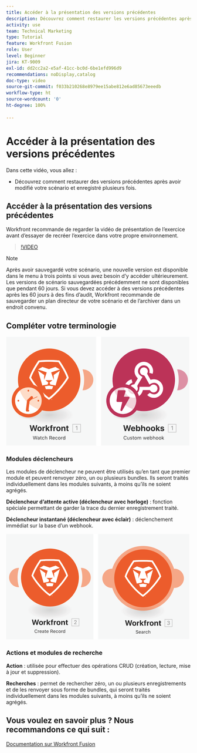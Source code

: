 ```yaml
---
title: Accéder à la présentation des versions précédentes
description: Découvrez comment restaurer les versions précédentes après avoir apporté des modifications à votre scénario et les avoir enregistrées dans  [!DNL Adobe Workfront Fusion].
activity: use
team: Technical Marketing
type: Tutorial
feature: Workfront Fusion
role: User
level: Beginner
jira: KT-9009
exl-id: dd2cc2a2-e5af-41cc-bc0d-6be1efd996d9
recommendations: noDisplay,catalog
doc-type: video
source-git-commit: f033b210268e8979ee15abe812e6ad85673eeedb
workflow-type: ht
source-wordcount: '0'
ht-degree: 100%

---
```


# Accéder à la présentation des versions précédentes

Dans cette vidéo, vous allez :

* Découvrez comment restaurer des versions précédentes après avoir modifié votre scénario et enregistré plusieurs fois.

## Accéder à la présentation des versions précédentes

Workfront recommande de regarder la vidéo de présentation de l’exercice avant d’essayer de recréer l’exercice dans votre propre environnement.

>[!VIDEO](https://video.tv.adobe.com/v/335268/?quality=12&learn=on)

>[!NOTE]
>
>Après avoir sauvegardé votre scénario, une nouvelle version est disponible dans le menu à trois points si vous avez besoin d’y accéder ultérieurement. Les versions de scénario sauvegardées précédemment ne sont disponibles que pendant 60 jours. Si vous devez accéder à des versions précédentes après les 60 jours à des fins d’audit, Workfront recommande de sauvegarder un plan directeur de votre scénario et de l’archiver dans un endroit convenu.


## Compléter votre terminologie

![Une image d’un enregistrement de veille et d’un module de webhook personnalisé](assets/understand-the-basics-3.png)

### Modules déclencheurs

Les modules de déclencheur ne peuvent être utilisés qu’en tant que premier module et peuvent renvoyer zéro, un ou plusieurs bundles. Ils seront traités individuellement dans les modules suivants, à moins qu’ils ne soient agrégés.

**Déclencheur d’attente active (déclencheur avec horloge)** : fonction spéciale permettant de garder la trace du dernier enregistrement traité.

**Déclencheur instantané (déclencheur avec éclair)** : déclenchement immédiat sur la base d’un webhook.

![Une image d’un enregistrement de création et d’un module de recherche](assets/understand-the-basics-4.png)

### Actions et modules de recherche

**Action** : utilisée pour effectuer des opérations CRUD (création, lecture, mise à jour et suppression).

**Recherches** : permet de rechercher zéro, un ou plusieurs enregistrements et de les renvoyer sous forme de bundles, qui seront traités individuellement dans les modules suivants, à moins qu’ils ne soient agrégés.

## Vous voulez en savoir plus ? Nous recommandons ce qui suit :

[Documentation sur Workfront Fusion](https://experienceleague.adobe.com/docs/workfront/using/adobe-workfront-fusion/workfront-fusion-2.html?lang=fr)
